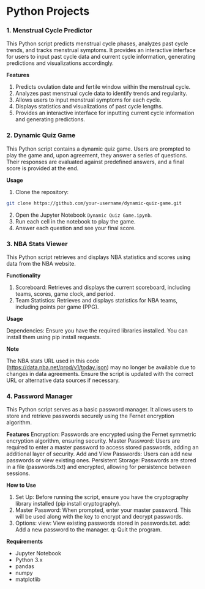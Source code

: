 # Python Projects

### 1. Menstrual Cycle Predictor
This Python script predicts menstrual cycle phases, analyzes past cycle trends, and tracks menstrual symptoms. It provides an interactive interface for users to input past cycle data and current cycle information, generating predictions and visualizations accordingly.

**Features**
1. Predicts ovulation date and fertile window within the menstrual cycle.
2. Analyzes past menstrual cycle data to identify trends and regularity.
3. Allows users to input menstrual symptoms for each cycle.
4. Displays statistics and visualizations of past cycle lengths.
5. Provides an interactive interface for inputting current cycle information and generating predictions.

### 2. Dynamic Quiz Game
This Python script contains a dynamic quiz game. Users are prompted to play the game and, upon agreement, they answer a series of questions. Their responses are evaluated against predefined answers, and a final score is provided at the end.

**Usage**

1. Clone the repository:
```bash
git clone https://github.com/your-username/dynamic-quiz-game.git
```
2. Open the Jupyter Notebook `Dynamic Quiz Game.ipynb`.
3. Run each cell in the notebook to play the game.
4. Answer each question and see your final score.

### 3. NBA Stats Viewer
This Python script retrieves and displays NBA statistics and scores using data from the NBA website.

**Functionality**
 1. Scoreboard: Retrieves and displays the current scoreboard, including teams, scores, game clock, and period.
 2. Team Statistics: Retrieves and displays statistics for NBA teams, including points per game (PPG).

**Usage**

Dependencies: Ensure you have the required libraries installed. You can install them using pip install requests.

**Note**

The NBA stats URL used in this code (https://data.nba.net/prod/v1/today.json) may no longer be available due to changes in data agreements. Ensure the script is updated with the correct URL or alternative data sources if necessary.

### 4. Password Manager
This Python script serves as a basic password manager. It allows users to store and retrieve passwords securely using the Fernet encryption algorithm.

**Features**
Encryption: Passwords are encrypted using the Fernet symmetric encryption algorithm, ensuring security.
Master Password: Users are required to enter a master password to access stored passwords, adding an additional layer of security.
Add and View Passwords: Users can add new passwords or view existing ones.
Persistent Storage: Passwords are stored in a file (passwords.txt) and encrypted, allowing for persistence between sessions.

**How to Use**
1. Set Up: Before running the script, ensure you have the cryptography library installed (pip install cryptography).
2. Master Password: When prompted, enter your master password. This will be used along with the key to encrypt and decrypt passwords.
3. Options:
   view: View existing passwords stored in passwords.txt.
   add: Add a new password to the manager.
   q: Quit the program.

**Requirements**

- Jupyter Notebook
- Python 3.x
- pandas
- numpy
- matplotlib
